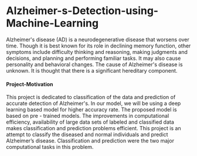 # Alzheimer-s-Detection-using-Machine-Learning

Alzheimer's disease (AD) is a neurodegenerative disease that worsens over time.
Though it is best known for its role in declining memory function, other symptoms include difficulty thinking and reasoning, making judgments and decisions, and planning and performing familiar tasks. It may also cause personality and behavioral changes. The cause of Alzheimer's disease is unknown. It is thought that there is a significant hereditary component. 

#### Project-Motivation
This project is dedicated to classification of the data and prediction of accurate detection of Alzheimer's. In our model, we will be using a deep learning based model for higher accuracy rate. The proposed model is based on pre - trained models. The improvements in computational
efficiency, availability of large data sets of labeled and classified data makes classification and prediction problems efficient. This project is an attempt to classify the diseased and normal individuals and predict Alzheimer’s disease. Classification and prediction were the two major computational tasks in this problem.
